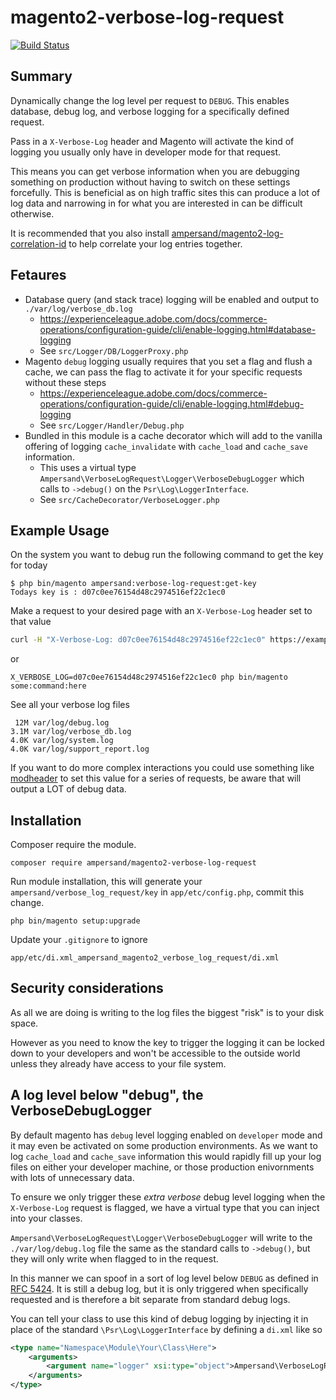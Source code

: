 # magento2-verbose-log-request

[![Build Status](https://travis-ci.com/AmpersandHQ/magento2-verbose-log-request.svg?token=4DzjEueYNQwZuk3ywXjG&branch=master)](https://app.travis-ci.com/AmpersandHQ/magento2-verbose-log-request)

## Summary

Dynamically change the log level per request to `DEBUG`. This enables database, debug log, and verbose logging for a specifically defined request.

Pass in a `X-Verbose-Log` header and Magento will activate the kind of logging you usually only have in developer mode for that request. 

This means you can get verbose information when you are debugging something on production without having to switch on these settings forcefully. This is beneficial as on high traffic sites this can produce a lot of log data and narrowing in for what you are interested in can be difficult otherwise.

It is recommended that you also install [ampersand/magento2-log-correlation-id](https://github.com/AmpersandHQ/magento2-log-correlation-id/) to help correlate your log entries together.

## Fetaures

- Database query (and stack trace) logging will be enabled and output to `./var/log/verbose_db.log`
  - https://experienceleague.adobe.com/docs/commerce-operations/configuration-guide/cli/enable-logging.html#database-logging
  - See `src/Logger/DB/LoggerProxy.php`
- Magento `debug` logging usually requires that you set a flag and flush a cache, we can pass the flag to activate it for your specific requests without these steps
  - https://experienceleague.adobe.com/docs/commerce-operations/configuration-guide/cli/enable-logging.html#debug-logging
  - See `src/Logger/Handler/Debug.php`
- Bundled in this module is a cache decorator which will add to the vanilla offering of logging `cache_invalidate` with `cache_load` and `cache_save` information.
  - This uses a virtual type `Ampersand\VerboseLogRequest\Logger\VerboseDebugLogger` which calls to `->debug()` on the `Psr\Log\LoggerInterface`.
  - See `src/CacheDecorator/VerboseLogger.php`

## Example Usage

On the system you want to debug run the following command to get the key for today
```
$ php bin/magento ampersand:verbose-log-request:get-key
Todays key is : d07c0ee76154d48c2974516ef22c1ec0
```

Make a request to your desired page with an `X-Verbose-Log` header set to that value

```bash
curl -H "X-Verbose-Log: d07c0ee76154d48c2974516ef22c1ec0" https://example.com/your-page/
```

or 

```
X_VERBOSE_LOG=d07c0ee76154d48c2974516ef22c1ec0 php bin/magento some:command:here
```

See all your verbose log files
```shell
 12M var/log/debug.log
3.1M var/log/verbose_db.log
4.0K var/log/system.log
4.0K var/log/support_report.log
```

If you want to do more complex interactions you could use something like [modheader](https://chrome.google.com/webstore/detail/modheader/idgpnmonknjnojddfkpgkljpfnnfcklj?hl=en) to set this value for a series of requests, be aware that will output a LOT of debug data. 

## Installation

Composer require the module.

```
composer require ampersand/magento2-verbose-log-request
```

Run module installation, this will generate your `ampersand/verbose_log_request/key` in `app/etc/config.php`, commit this change.
```
php bin/magento setup:upgrade
```

Update your `.gitignore` to ignore 

```
app/etc/di.xml_ampersand_magento2_verbose_log_request/di.xml
```

## Security considerations

As all we are doing is writing to the log files the biggest "risk" is to your disk space. 

However as you need to know the key to trigger the logging it can be locked down to your developers and won't be accessible to the outside world unless they already have access to your file system.

## A log level below "debug", the VerboseDebugLogger

By default magento has `debug` level logging enabled on `developer` mode and it may even be activated on some production environments. As we want to log `cache_load` and `cache_save` information this would rapidly fill up your log files on either your developer machine, or those production enivornments with lots of unnecessary data. 

To ensure we only trigger these _extra verbose_ debug level logging when the `X-Verbose-Log` request is flagged, we have a virtual type that you can inject into your classes. 

`Ampersand\VerboseLogRequest\Logger\VerboseDebugLogger` will write to the `./var/log/debug.log` file the same as the standard calls to `->debug()`, but they will only write when flagged to in the request.

In this manner we can spoof in a sort of log level below `DEBUG` as defined in [RFC 5424](https://www.rfc-editor.org/rfc/rfc5424). It is still a debug log, but it is only triggered when specifically requested and is therefore a bit separate from standard debug logs.

You can tell your class to use this kind of debug logging by injecting it in place of the standard `\Psr\Log\LoggerInterface` by defining a `di.xml` like so

```xml
<type name="Namespace\Module\Your\Class\Here">
    <arguments>
        <argument name="logger" xsi:type="object">Ampersand\VerboseLogRequest\Logger\VerboseDebugLogger</argument>
    </arguments>
</type>
```
